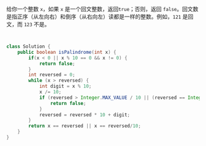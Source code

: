 给你一个整数 `x`，如果 `x` 是一个回文整数，返回`true`；否则，返回 `false`。回文数是指正序（从左向右）和倒序（从右向左）读都是一样的整数。例如，`121` 是回文，而 `123` 不是。
```Go

```
```C++

```
```java
class Solution {
    public boolean isPalindrome(int x) {
        if(x < 0 || x % 10 == 0 && x != 0) {
            return false;
        }
        int reversed = 0;
        while (x > reversed) {
            int digit = x % 10;
            x /= 10;
            if (reversed > Integer.MAX_VALUE / 10 || (reversed == Integer.MAX_VALUE / 10 && digit > 7)) {
                return false;
            }
            reversed = reversed * 10 + digit;
        }
        return x == reversed || x == reversed/10;
    }
}
```
